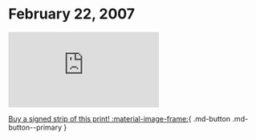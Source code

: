 # February 22, 2007

![](https://www.achewood.com/comic.php?date=02222007)

[Buy a signed strip of this print! :material-image-frame:](https://achewood-holiday-pop-up.myshopify.com/products/strip#02222007){ .md-button .md-button--primary }
